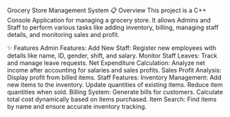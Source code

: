 
Grocery Store Management System
📋 Overview
This project is a C++ Console Application for managing a grocery store. It allows Admins and Staff to perform various tasks like adding inventory, billing, managing staff details, and monitoring sales and profit.

✨ Features
Admin Features:
Add New Staff: Register new employees with details like name, ID, gender, shift, and salary.
Monitor Staff Leaves: Track and manage leave requests.
Net Expenditure Calculation: Analyze net income after accounting for salaries and sales profits.
Sales Profit Analysis: Display profit from billed items.
Staff Features:
Inventory Management:
Add new items to the inventory.
Update quantities of existing items.
Reduce item quantities when sold.
Billing System:
Generate bills for customers.
Calculate total cost dynamically based on items purchased.
Item Search:
Find items by name and ensure accurate inventory tracking.
